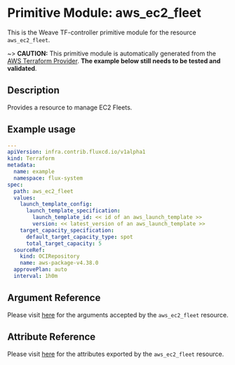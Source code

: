 
# Primitive Module: aws_ec2_fleet

This is the Weave TF-controller primitive module for the resource `aws_ec2_fleet`.

~> **CAUTION:** This primitive module is automatically generated from the [AWS Terraform Provider](https://registry.terraform.io/providers/hashicorp/aws/latest/docs/resources/ec2_fleet). **The example below still needs to be tested and validated**.

## Description

Provides a resource to manage EC2 Fleets.

## Example usage

```yaml
---
apiVersion: infra.contrib.fluxcd.io/v1alpha1
kind: Terraform
metadata:
  name: example
  namespace: flux-system
spec:
  path: aws_ec2_fleet
  values:
    launch_template_config:
      launch_template_specification:
        launch_template_id: << id of an aws_launch_template >>
        version: << latest_version of an aws_launch_template >>
    target_capacity_specification:
      default_target_capacity_type: spot
      total_target_capacity: 5
  sourceRef:
    kind: OCIRepository
    name: aws-package-v4.38.0
  approvePlan: auto
  interval: 1h0m
```

## Argument Reference

Please visit [here](https://registry.terraform.io/providers/hashicorp/aws/latest/docs/resources/ec2_fleet#argument-reference) for the arguments accepted by the `aws_ec2_fleet` resource.

## Attribute Reference

Please visit [here](https://registry.terraform.io/providers/hashicorp/aws/latest/docs/resources/ec2_fleet#attributes-reference) for the attributes exported by the `aws_ec2_fleet` resource.
